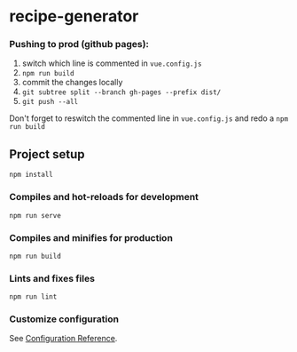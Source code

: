 # recipe-generator

### Pushing to prod (github pages):
1. switch which line is commented in `vue.config.js`
2. `npm run build`
3. commit the changes locally
4. `git subtree split --branch gh-pages --prefix dist/`
5. `git push --all`

Don't forget to reswitch the commented line in `vue.config.js` and redo a `npm run build`


## Project setup
```
npm install
```

### Compiles and hot-reloads for development
```
npm run serve
```

### Compiles and minifies for production
```
npm run build
```

### Lints and fixes files
```
npm run lint
```

### Customize configuration
See [Configuration Reference](https://cli.vuejs.org/config/).
